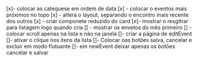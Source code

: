 [x]- colocar as catequese em ordem de data
[x] - colocar o eventos mais próximos no topo
[x] - altera o layout, separando o encontro mais recente dos outros
[x] - criar componete reduzido do card
[x]- mostrar o resgitrar para listagem logo quando cria
[] - mostrar os envetos do mês primeiro
[] - colocar scroll apenas na lista e não na janela
[]- criar a página de editEvent
[]- ativar o clique nos itens da lista
[]- Colocar oas botões salva, cancelar e excluir em modo flutuante
[]- em newEvent deixar apenas os botões cancelar e salvar
